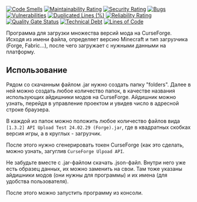 [![Code Smells][code_smells_badge]][code_smells_link]
[![Maintainability Rating][maintainability_rating_badge]][maintainability_rating_link]
[![Security Rating][security_rating_badge]][security_rating_link]
[![Bugs][bugs_badge]][bugs_link]
[![Vulnerabilities][vulnerabilities_badge]][vulnerabilities_link]
[![Duplicated Lines (%)][duplicated_lines_density_badge]][duplicated_lines_density_link]
[![Reliability Rating][reliability_rating_badge]][reliability_rating_link]
[![Quality Gate Status][quality_gate_status_badge]][quality_gate_status_link]
[![Technical Debt][technical_debt_badge]][technical_debt_link]
[![Lines of Code][lines_of_code_badge]][lines_of_code_link]

Программа для загрузки множества версий мода на CurseForge. Исходя из имени файла, определяет версию Minecraft
и тип загрузчика (Forge, Fabric...), после чего загружает с нужными данными на платформу.

## Использование

Рядом со скачанным файлом .jar нужно создать папку "folders". Далее в ней можно создать любое количество папок,
в качестве названия использующих айдишники модов на CurseForge. Айдишник можно узнать, перейдя в управление проектом и
увидев число в адресной строке браузера.

В каждой из папок можно положить любое количество файлов вида `[1.3.2] API Upload Test 24.02.29 (Forge).jar`, где в
квадратных скобках версия игры, а в круглых - загрузчик.

После этого нужно сгенерировать токен CurseForge (как это сделать, можно узнать, загуглив
`CurseForge Ulpoad API`.

Не забудьте вместе с .jar-файлом скачать .json-файл. Внутри него уже есть образец данных, их можно заменить на свои.
Там тоже указаны айдишники модов (они нужны для программы) и их имена (для удобства пользователя).

После этого можно запустить программу из консоли.

<!----------------------------------------------------------------------------->

[code_smells_badge]: https://sonarcloud.io/api/project_badges/measure?project=Hummel009_CurseForge-Mod-Uploader&metric=code_smells

[code_smells_link]: https://sonarcloud.io/summary/overall?id=Hummel009_CurseForge-Mod-Uploader

[maintainability_rating_badge]: https://sonarcloud.io/api/project_badges/measure?project=Hummel009_CurseForge-Mod-Uploader&metric=sqale_rating

[maintainability_rating_link]: https://sonarcloud.io/summary/overall?id=Hummel009_CurseForge-Mod-Uploader

[security_rating_badge]: https://sonarcloud.io/api/project_badges/measure?project=Hummel009_CurseForge-Mod-Uploader&metric=security_rating

[security_rating_link]: https://sonarcloud.io/summary/overall?id=Hummel009_CurseForge-Mod-Uploader

[bugs_badge]: https://sonarcloud.io/api/project_badges/measure?project=Hummel009_CurseForge-Mod-Uploader&metric=bugs

[bugs_link]: https://sonarcloud.io/summary/overall?id=Hummel009_CurseForge-Mod-Uploader

[vulnerabilities_badge]: https://sonarcloud.io/api/project_badges/measure?project=Hummel009_CurseForge-Mod-Uploader&metric=vulnerabilities

[vulnerabilities_link]: https://sonarcloud.io/summary/overall?id=Hummel009_CurseForge-Mod-Uploader

[duplicated_lines_density_badge]: https://sonarcloud.io/api/project_badges/measure?project=Hummel009_CurseForge-Mod-Uploader&metric=duplicated_lines_density

[duplicated_lines_density_link]: https://sonarcloud.io/summary/overall?id=Hummel009_CurseForge-Mod-Uploader

[reliability_rating_badge]: https://sonarcloud.io/api/project_badges/measure?project=Hummel009_CurseForge-Mod-Uploader&metric=reliability_rating

[reliability_rating_link]: https://sonarcloud.io/summary/overall?id=Hummel009_CurseForge-Mod-Uploader

[quality_gate_status_badge]: https://sonarcloud.io/api/project_badges/measure?project=Hummel009_CurseForge-Mod-Uploader&metric=alert_status

[quality_gate_status_link]: https://sonarcloud.io/summary/overall?id=Hummel009_CurseForge-Mod-Uploader

[technical_debt_badge]: https://sonarcloud.io/api/project_badges/measure?project=Hummel009_CurseForge-Mod-Uploader&metric=sqale_index

[technical_debt_link]: https://sonarcloud.io/summary/overall?id=Hummel009_CurseForge-Mod-Uploader

[lines_of_code_badge]: https://sonarcloud.io/api/project_badges/measure?project=Hummel009_CurseForge-Mod-Uploader&metric=ncloc

[lines_of_code_link]: https://sonarcloud.io/summary/overall?id=Hummel009_CurseForge-Mod-Uploader
